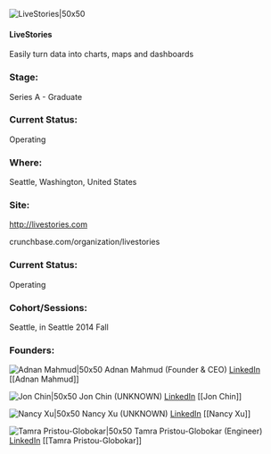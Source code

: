 

![LiveStories|50x50](https://apimg.techstars.com/connect/images/image_files/5810facac2f1c4b3c5000001/original/jPRf2igp.jpg)

#### LiveStories
Easily turn data into charts, maps and dashboards

### Stage: 
Series A - Graduate 

### Current Status: 
Operating

### Where:
Seattle, Washington, United States

### Site:
http://livestories.com



crunchbase.com/organization/livestories

### Current Status: 
Operating

### Cohort/Sessions: 
Seattle, in Seattle 2014 Fall

### Founders: 

![Adnan Mahmud|50x50](https://apimg.techstars.com/connect/images/image_files/54512e107d4101766d000005/original/Jolkona_(3).jpg) Adnan Mahmud (Founder & CEO) [LinkedIn](https://linkedin.com/in/adnanmahmud) [[Adnan Mahmud]]

![Jon Chin|50x50](https://apimg.techstars.com/connect/images/image_files/545013c77d4101766d000001/original/corregidor.png) Jon Chin (UNKNOWN) [LinkedIn](https://linkedin.com/in/jonchin) [[Jon Chin]]

![Nancy Xu|50x50](https://apimg.techstars.com/connect/images/image_files/54517be8249210d057000001/original/official_profile.jpg) Nancy Xu (UNKNOWN) [LinkedIn](https://linkedin.com/in/nancyyxu) [[Nancy Xu]]

![Tamra Pristou-Globokar|50x50](https://apimg.techstars.com/connect/images/image_files/545029057d41014dd7000001/original/profile-pic.jpg) Tamra Pristou-Globokar (Engineer) [LinkedIn](https://linkedin.com/in/trpglobokar) [[Tamra Pristou-Globokar]]



